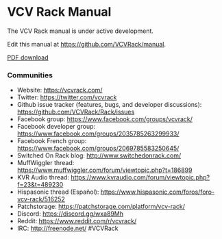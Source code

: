 # VCV Rack Manual

The VCV Rack manual is under active development.

Edit this manual at https://github.com/VCVRack/manual.

[PDF download](VCV-Rack-manual.pdf)


### Communities

- Website: https://vcvrack.com/
- Twitter: https://twitter.com/vcvrack
- Github issue tracker (features, bugs, and developer discussions): https://github.com/VCVRack/Rack/issues
- Facebook group: https://www.facebook.com/groups/vcvrack/
- Facebook developer group: https://www.facebook.com/groups/2035785263299933/
- Facebook French group: https://www.facebook.com/groups/2069785583250645/
- Switched On Rack blog: http://www.switchedonrack.com/
- MuffWiggler thread: https://www.muffwiggler.com/forum/viewtopic.php?t=186899
- KVR Audio thread: https://www.kvraudio.com/forum/viewtopic.php?f=23&t=489230
- Hispasonic thread (Español): https://www.hispasonic.com/foros/foro-vcv-rack/516252
- Patchstorage: https://patchstorage.com/platform/vcv-rack/
- Discord: https://discord.gg/wxa89Mh
- Reddit: https://www.reddit.com/r/vcvrack/
- IRC: http://freenode.net/ #VCVRack
